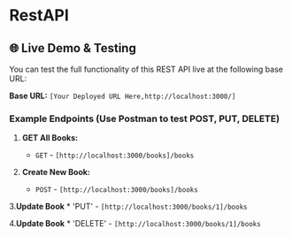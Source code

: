 # RestAPI
## 🌐 Live Demo & Testing

You can test the full functionality of this REST API live at the following base URL:

**Base URL:** `[Your Deployed URL Here,http://localhost:3000/]`

### Example Endpoints (Use Postman to test POST, PUT, DELETE)

1.  **GET All Books:**
    * `GET` - `[http://localhost:3000/books]/books`
    
2.  **Create New Book:**
    * `POST` - `[http://localhost:3000/books]/books`
      
3.**Update Book**
    * 'PUT' - `[http://localhost:3000/books/1]/books`
    
4.**Update Book**
    * 'DELETE' - `[http://localhost:3000/books/1]/books`
    
